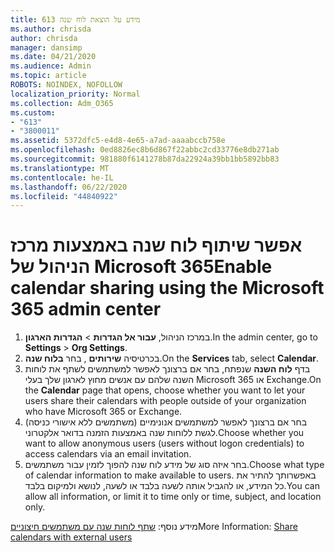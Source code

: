 ```yaml
---
title: 613 מידע על הוצאת לוח שנה
ms.author: chrisda
author: chrisda
manager: dansimp
ms.date: 04/21/2020
ms.audience: Admin
ms.topic: article
ROBOTS: NOINDEX, NOFOLLOW
localization_priority: Normal
ms.collection: Adm_O365
ms.custom:
- "613"
- "3800011"
ms.assetid: 5372dfc5-e4d8-4e65-a7ad-aaaabccb758e
ms.openlocfilehash: 0ed8826ec8b6d867f22abbc2cd33776e8db271ab
ms.sourcegitcommit: 981880f6141278b87da22924a39bb1bb5892bb83
ms.translationtype: MT
ms.contentlocale: he-IL
ms.lasthandoff: 06/22/2020
ms.locfileid: "44840922"
---
```

# <a name="enable-calendar-sharing-using-the-microsoft-365-admin-center"></a><span data-ttu-id="6dc16-102">אפשר שיתוף לוח שנה באמצעות מרכז הניהול של Microsoft 365</span><span class="sxs-lookup"><span data-stu-id="6dc16-102">Enable calendar sharing using the Microsoft 365 admin center</span></span>

1. <span data-ttu-id="6dc16-103">במרכז הניהול, **עבור אל הגדרות**   >   **הגדרות הארגון**.</span><span class="sxs-lookup"><span data-stu-id="6dc16-103">In the admin center, go to  **Settings**  >  **Org Settings**.</span></span>
2. <span data-ttu-id="6dc16-104">בכרטיסיה **שירותים** , בחר **בלוח שנה**.</span><span class="sxs-lookup"><span data-stu-id="6dc16-104">On the  **Services**  tab, select  **Calendar**.</span></span>
3. <span data-ttu-id="6dc16-105">בדף **לוח השנה** שנפתח, בחר אם ברצונך לאפשר למשתמשים לשתף את לוחות השנה שלהם עם אנשים מחוץ לארגון שלך בעלי Microsoft 365 או Exchange.</span><span class="sxs-lookup"><span data-stu-id="6dc16-105">On the  **Calendar**  page that opens, choose whether you want to let your users share their calendars with people outside of your organization who have Microsoft 365 or Exchange.</span></span>
4. <span data-ttu-id="6dc16-106">בחר אם ברצונך לאפשר למשתמשים אנונימיים (משתמשים ללא אישורי כניסה) לגשת ללוחות שנה באמצעות הזמנה בדואר אלקטרוני.</span><span class="sxs-lookup"><span data-stu-id="6dc16-106">Choose whether you want to allow anonymous users (users without logon credentials) to access calendars via an email invitation.</span></span>
5. <span data-ttu-id="6dc16-107">בחר איזה סוג של מידע לוח שנה להפוך לזמין עבור משתמשים.</span><span class="sxs-lookup"><span data-stu-id="6dc16-107">Choose what type of calendar information to make available to users.</span></span> <span data-ttu-id="6dc16-108">באפשרותך להתיר את כל המידע, או להגביל אותה לשעה בלבד או לשעה, לנושא ולמיקום בלבד.</span><span class="sxs-lookup"><span data-stu-id="6dc16-108">You can allow all information, or limit it to time only or time, subject, and location only.</span></span>

<span data-ttu-id="6dc16-109">מידע נוסף: [שתף לוחות שנה עם משתמשים חיצוניים](https://docs.microsoft.com/microsoft-365/admin/manage/share-calendars-with-external-users)</span><span class="sxs-lookup"><span data-stu-id="6dc16-109">More Information: [Share calendars with external users](https://docs.microsoft.com/microsoft-365/admin/manage/share-calendars-with-external-users)</span></span>
